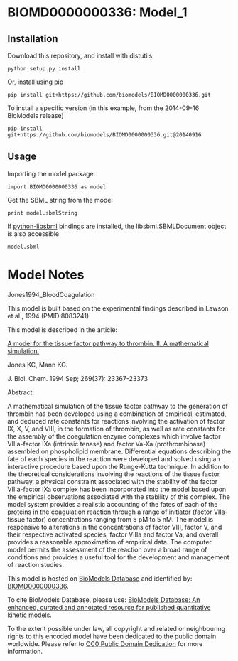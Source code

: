 # BIOMD0000000336: Model_1

## Installation

Download this repository, and install with distutils

`python setup.py install`

Or, install using pip

`pip install git+https://github.com/biomodels/BIOMD0000000336.git`

To install a specific version (in this example, from the 2014-09-16 BioModels release)

`pip install git+https://github.com/biomodels/BIOMD0000000336.git@20140916`

## Usage

Importing the model package.

`import BIOMD0000000336 as model`

Get the SBML string from the model

`print model.sbmlString`

If [python-libsbml](https://pypi.python.org/pypi/python-libsbml) bindings are
installed, the libsbml.SBMLDocument object is also accessible

`model.sbml`


# Model Notes


Jones1994_BloodCoagulation

This model is built based on the experimental findings described in Lawson et
al., 1994 (PMID:8083241)

This model is described in the article:

[A model for the tissue factor pathway to thrombin. II. A mathematical
simulation.](http://identifiers.org/pubmed/8083242)

Jones KC, Mann KG.

J. Biol. Chem. 1994 Sep; 269(37): 23367-23373

Abstract:

A mathematical simulation of the tissue factor pathway to the generation of
thrombin has been developed using a combination of empirical, estimated, and
deduced rate constants for reactions involving the activation of factor IX, X,
V, and VIII, in the formation of thrombin, as well as rate constants for the
assembly of the coagulation enzyme complexes which involve factor VIIIa-factor
IXa (intrinsic tenase) and factor Va-Xa (prothrombinase) assembled on
phospholipid membrane. Differential equations describing the fate of each
species in the reaction were developed and solved using an interactive
procedure based upon the Runge-Kutta technique. In addition to the theoretical
considerations involving the reactions of the tissue factor pathway, a
physical constraint associated with the stability of the factor VIIIa-factor
IXa complex has been incorporated into the model based upon the empirical
observations associated with the stability of this complex. The model system
provides a realistic accounting of the fates of each of the proteins in the
coagulation reaction through a range of initiator (factor VIIa-tissue factor)
concentrations ranging from 5 pM to 5 nM. The model is responsive to
alterations in the concentrations of factor VIII, factor V, and their
respective activated species, factor VIIIa and factor Va, and overall provides
a reasonable approximation of empirical data. The computer model permits the
assessment of the reaction over a broad range of conditions and provides a
useful tool for the development and management of reaction studies.

This model is hosted on [BioModels Database](http://www.ebi.ac.uk/biomodels/)
and identified by:
[BIOMD0000000336](http://identifiers.org/biomodels.db/BIOMD0000000336).

To cite BioModels Database, please use: [BioModels Database: An enhanced,
curated and annotated resource for published quantitative kinetic
models](http://identifiers.org/pubmed/20587024).

To the extent possible under law, all copyright and related or neighbouring
rights to this encoded model have been dedicated to the public domain
worldwide. Please refer to [CC0 Public Domain
Dedication](http://creativecommons.org/publicdomain/zero/1.0/) for more
information.


